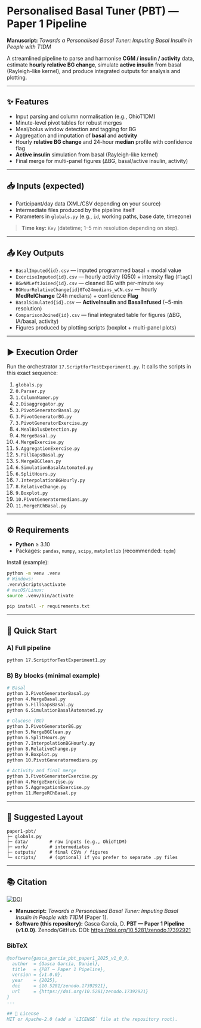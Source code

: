 # Personalised Basal Tuner (PBT) — Paper 1 Pipeline

**Manuscript:** *Towards a Personalised Basal Tuner: Imputing Basal Insulin in People with T1DM*

A streamlined pipeline to parse and harmonise **CGM / insulin / activity** data, estimate **hourly relative BG change**, simulate **active insulin** from basal (Rayleigh-like kernel), and produce integrated outputs for analysis and plotting.

---

## ✨ Features
- Input parsing and column normalisation (e.g., OhioT1DM)
- Minute-level pivot tables for robust merges
- Meal/bolus window detection and tagging for BG
- Aggregation and imputation of **basal** and **activity**
- Hourly **relative BG change** and 24-hour **median** profile with confidence flag
- **Active insulin** simulation from basal (Rayleigh-like kernel)
- Final merge for multi-panel figures (ΔBG, basal/active insulin, activity)

---

## 📥 Inputs (expected)
- Participant/day data (XML/CSV depending on your source)
- Intermediate files produced by the pipeline itself
- Parameters in `globals.py` (e.g., `id`, working paths, base date, timezone)

> **Time key:** `Key` (datetime; 1–5 min resolution depending on step).

---

## 📤 Key Outputs
- `BasalImputed{id}.csv` — imputed programmed basal + modal value
- `ExerciseImputed{id}.csv` — hourly activity (Q50) + intensity flag (`FlagE`)
- `BGwNMLeftJoined{id}.csv` — cleaned BG with per-minute `Key`
- `BGHourRelativeChange{id}0To24medians_wCN.csv` — hourly **MedRelChange** (24h medians) + confidence **Flag**
- `BasalSimulated{id}.csv` — **ActiveInsulin** and **BasalInfused** (~5-min resolution)
- `ComparisonJoined{id}.csv` — final integrated table for figures (ΔBG, IA/basal, activity)
- Figures produced by plotting scripts (boxplot + multi-panel plots)

---

## ▶️ Execution Order
Run the orchestrator `17.ScriptforTestExperiment1.py`. It calls the scripts in this exact sequence:

1. `globals.py`
2. `0.Parser.py`
3. `1.ColumnNamer.py`
4. `2.Disaggregator.py`
5. `3.PivotGeneratorBasal.py`
6. `3.PivotGeneratorBG.py`
7. `3.PivotGeneratorExercise.py`
8. `4.MealBolusDetection.py`
9. `4.MergeBasal.py`
10. `4.MergeExercise.py`
11. `5.AggregationExercise.py`
12. `5.FillGapsBasal.py`
13. `5.MergeBGClean.py`
14. `6.SimulationBasalAutomated.py`
15. `6.SplitHours.py`
16. `7.InterpolationBGHourly.py`
17. `8.RelativeChange.py`
18. `9.Boxplot.py`
19. `10.PivotGeneratormedians.py`
20. `11.MergeRChBasal.py`

---

## ⚙️ Requirements
- **Python** ≥ 3.10
- Packages: `pandas`, `numpy`, `scipy`, `matplotlib` (recommended: `tqdm`)

Install (example):
```bash
python -m venv .venv
# Windows:
.venv\Scripts\activate
# macOS/Linux:
source .venv/bin/activate

pip install -r requirements.txt
```

---

## 🚀 Quick Start
### A) Full pipeline
```bash
python 17.ScriptforTestExperiment1.py
```

### B) By blocks (minimal example)
```bash
# Basal
python 3.PivotGeneratorBasal.py
python 4.MergeBasal.py
python 5.FillGapsBasal.py
python 6.SimulationBasalAutomated.py

# Glucose (BG)
python 3.PivotGeneratorBG.py
python 5.MergeBGClean.py
python 6.SplitHours.py
python 7.InterpolationBGHourly.py
python 8.RelativeChange.py
python 9.Boxplot.py
python 10.PivotGeneratormedians.py

# Activity and final merge
python 3.PivotGeneratorExercise.py
python 4.MergeExercise.py
python 5.AggregationExercise.py
python 11.MergeRChBasal.py
```

---

## 📂 Suggested Layout
```
paper1-pbt/
├─ globals.py
├─ data/        # raw inputs (e.g., OhioT1DM)
├─ work/        # intermediates
├─ outputs/     # final CSVs / figures
└─ scripts/     # (optional) if you prefer to separate .py files
```

---

## 📚 Citation

[![DOI](https://zenodo.org/badge/DOI/10.5281/zenodo.17392921.svg)](https://doi.org/10.5281/zenodo.17392921)

- **Manuscript:** *Towards a Personalised Basal Tuner: Imputing Basal Insulin in People with T1DM* (Paper 1).
- **Software (this repository):** Gasca García, D. **PBT — Paper 1 Pipeline (v1.0.0)**. Zenodo/GitHub. DOI: https://doi.org/10.5281/zenodo.17392921

### BibTeX
```bibtex
@software{gasca_garcia_pbt_paper1_2025_v1_0_0,
  author  = {Gasca García, Daniel},
  title   = {PBT — Paper 1 Pipeline},
  version = {v1.0.0},
  year    = {2025},
  doi     = {10.5281/zenodo.17392921},
  url     = {https://doi.org/10.5281/zenodo.17392921}
}
---

## 📝 License
MIT or Apache-2.0 (add a `LICENSE` file at the repository root).
